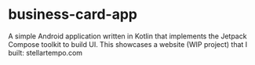 # business-card-app

A simple Android application written in Kotlin that implements the Jetpack Compose toolkit to build UI. This showcases a website (WIP project) that I built: stellartempo.com
